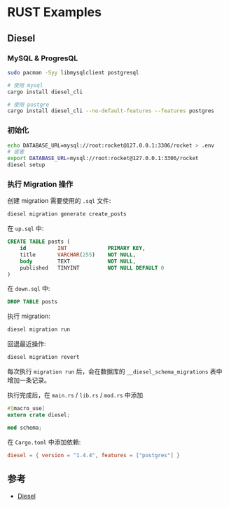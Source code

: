 # RUST Examples

## Diesel

### MySQL & ProgresQL

``` bash
sudo pacman -Syy libmysqlclient postgresql
```

``` bash
# 使用 mysql
cargo install diesel_cli

# 使用 postgre
cargo install diesel_cli --no-default-features --features postgres
```

### 初始化

``` bash
echo DATABASE_URL=mysql://root:rocket@127.0.0.1:3306/rocket > .env
# 或者
export DATABASE_URL=mysql://root:rocket@127.0.0.1:3306/rocket
diesel setup
```

### 执行 Migration 操作

创建 migration 需要使用的 `.sql` 文件:

``` bash
diesel migration generate create_posts
```

在 `up.sql` 中:

``` sql
CREATE TABLE posts (
    id          INT             PRIMARY KEY,
    title       VARCHAR(255)    NOT NULL,
    body        TEXT            NOT NULL,
    published   TINYINT         NOT NULL DEFAULT 0
)
```

在 `down.sql` 中:

``` sql
DROP TABLE posts
```

执行 migration:

``` bash
diesel migration run
```

回退最近操作:

``` bash
diesel migration revert
```

每次执行 `migration run` 后，会在数据库的 `__diesel_schema_migrations` 表中增加一条记录。

执行完成后，在 `main.rs` / `lib.rs` / `mod.rs` 中添加

``` rust
#[macro_use]
extern crate diesel;

mod schema;
```

在 `Cargo.toml` 中添加依赖:

``` toml
diesel = { version = "1.4.4", features = ["postgres"] }
```

## 参考

* [Diesel](https://diesel.rs/guides/getting-started)
